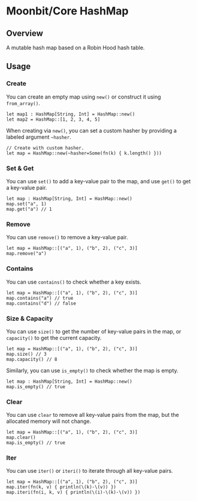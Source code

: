 # Moonbit/Core HashMap

## Overview

A mutable hash map based on a Robin Hood hash table.

## Usage

### Create

You can create an empty map using `new()` or construct it using `from_array()`.

```moonbit
let map1 : HashMap[String, Int] = HashMap::new()
let map2 = HashMap::[1, 2, 3, 4, 5]
```

When creating via `new()`, you can set a custom hasher by providing a labeled argument `~hasher`. 

```moonbit
// Create with custom hasher.
let map = HashMap::new(~hasher=Some(fn(k) { k.length() }))
```

### Set & Get

You can use `set()` to add a key-value pair to the map, and use `get()` to get a key-value pair.

```moonbit
let map : HashMap[String, Int] = HashMap::new()
map.set("a", 1)
map.get("a") // 1
```

### Remove

You can use `remove()` to remove a key-value pair.

```moonbit
let map = HashMap::[("a", 1), ("b", 2), ("c", 3)]
map.remove("a")
```

### Contains

You can use `contains()` to check whether a key exists.

```moonbit
let map = HashMap::[("a", 1), ("b", 2), ("c", 3)]
map.contains("a") // true
map.contains("d") // false
```

### Size & Capacity

You can use `size()` to get the number of key-value pairs in the map, or `capacity()` to get the current capacity.

```moonbit
let map = HashMap::[("a", 1), ("b", 2), ("c", 3)]
map.size() // 3
map.capacity() // 8
```

Similarly, you can use `is_empty()` to check whether the map is empty.

```moonbit
let map : HashMap[String, Int] = HashMap::new()
map.is_empty() // true
```

### Clear

You can use `clear` to remove all key-value pairs from the map, but the allocated memory will not change.

```moonbit
let map = HashMap::[("a", 1), ("b", 2), ("c", 3)]
map.clear()
map.is_empty() // true
```

### Iter

You can use `iter()` or `iteri()` to iterate through all key-value pairs.

```moonbit
let map = HashMap::[("a", 1), ("b", 2), ("c", 3)]
map.iter(fn(k, v) { println(\(k)-\(v)) })
map.iteri(fn(i, k, v) { println(\(i)-\(k)-\(v)) })
```
